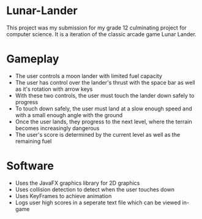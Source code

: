 # Lunar-Lander
This project was my submission for my grade 12 culminating project for computer science. It is a iteration of the classic arcade game Lunar Lander.
# Gameplay
- The user controls a moon lander with limited fuel capacity
- The user has control over the lander's thrust with the space bar as well as it's rotation with arrow keys
- With these two controls, the user must touch the lander down safely to progress
- To touch down safely, the user must land at a slow enough speed and with a small enough angle with the ground
- Once the user lands, they progress to the next level, where the terrain becomes increasingly dangerous
- The user's score is determined by the current level as well as the remaining fuel
# Software
- Uses the JavaFX graphics library for 2D graphics
- Uses collision detection to detect when the user touches down
- Uses KeyFrames to achieve animation
- Logs user high scores in a seperate text file which can be viewed in-game
